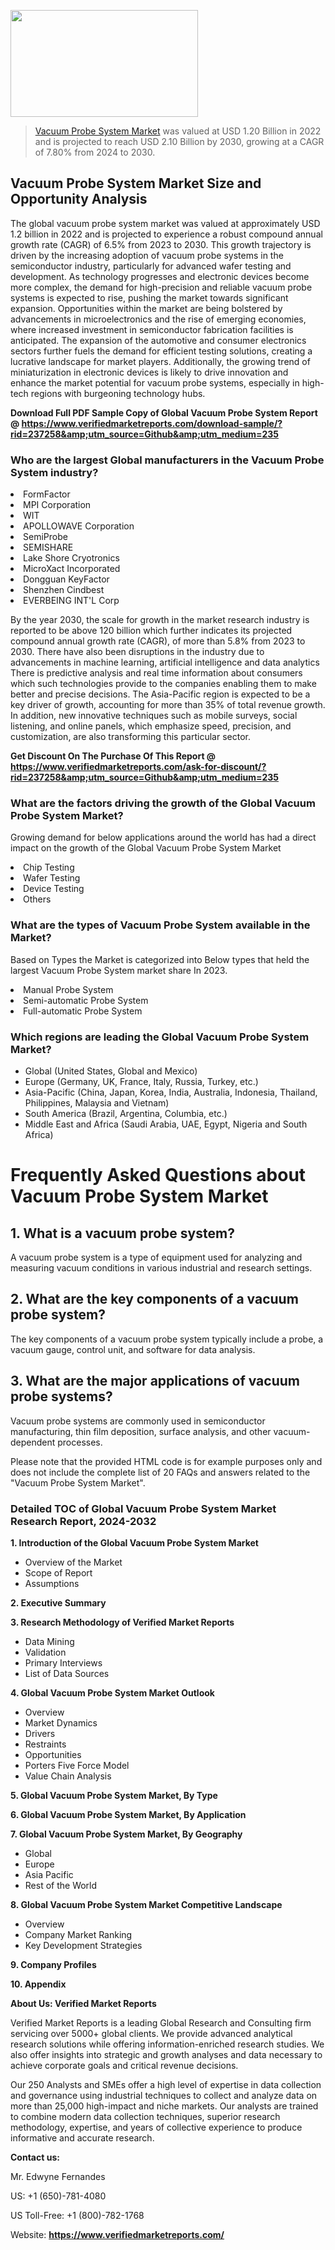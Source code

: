 <img src="https://ffe5etoiles.com/wp-content/uploads/2024/12/MST1-300x171.png" alt="" width="300" height="171" class="alignnone size-medium wp-image-20088" /><blockquote><p><p><a href="https://www.verifiedmarketreports.com/download-sample/?rid=237258&utm_source=Github&utm_medium=235" target="_blank">Vacuum Probe System Market</a> was valued at USD 1.20 Billion in 2022 and is projected to reach USD 2.10 Billion by 2030, growing at a CAGR of 7.80% from 2024 to 2030.</p></blockquote><p><h2>Vacuum Probe System Market Size and Opportunity Analysis</h2> The global vacuum probe system market was valued at approximately USD 1.2 billion in 2022 and is projected to experience a robust compound annual growth rate (CAGR) of 6.5% from 2023 to 2030. This growth trajectory is driven by the increasing adoption of vacuum probe systems in the semiconductor industry, particularly for advanced wafer testing and development. As technology progresses and electronic devices become more complex, the demand for high-precision and reliable vacuum probe systems is expected to rise, pushing the market towards significant expansion. Opportunities within the market are being bolstered by advancements in microelectronics and the rise of emerging economies, where increased investment in semiconductor fabrication facilities is anticipated. The expansion of the automotive and consumer electronics sectors further fuels the demand for efficient testing solutions, creating a lucrative landscape for market players. Additionally, the growing trend of miniaturization in electronic devices is likely to drive innovation and enhance the market potential for vacuum probe systems, especially in high-tech regions with burgeoning technology hubs. </p><p class=""><strong>Download Full PDF Sample Copy of Global Vacuum Probe System Report @ <a href="https://www.verifiedmarketreports.com/download-sample/?rid=237258&amp;utm_source=Github&amp;utm_medium=235" target="_blank">https://www.verifiedmarketreports.com/download-sample/?rid=237258&amp;utm_source=Github&amp;utm_medium=235</a></strong></p><h3 id="" class="">Who are the largest Global manufacturers in the Vacuum Probe System industry?</h3><p><li>FormFactor</li><li> MPI Corporation</li><li> WIT</li><li> APOLLOWAVE Corporation</li><li> SemiProbe</li><li> SEMISHARE</li><li> Lake Shore Cryotronics</li><li> MicroXact Incorporated</li><li> Dongguan KeyFactor</li><li> Shenzhen Cindbest</li><li> EVERBEING INT'L Corp</li></p><div class=""><div class="" dir="" data-message-author-role="" data-message-id="" data-message-model-slug=""><div class=""><div class=""><div class=""><div class="" dir="" data-message-author-role="" data-message-id="" data-message-model-slug=""><div class=""><div class=""><p>By the year 2030, the scale for growth in the market research industry is reported to be above 120 billion which further indicates its projected compound annual growth rate (CAGR), of more than 5.8% from 2023 to 2030. There have also been disruptions in the industry due to advancements in machine learning, artificial intelligence and data analytics There is predictive analysis and real time information about consumers which such technologies provide to the companies enabling them to make better and precise decisions. The Asia-Pacific region is expected to be a key driver of growth, accounting for more than 35% of total revenue growth. In addition, new innovative techniques such as mobile surveys, social listening, and online panels, which emphasize speed, precision, and customization, are also transforming this particular sector.</p><p><strong>Get Discount On The Purchase Of This Report @&nbsp; <a href="https://www.verifiedmarketreports.com/ask-for-discount/?rid=237258&amp;utm_source=Github&amp;utm_medium=235" target="_blank">https://www.verifiedmarketreports.com/ask-for-discount/?rid=237258&amp;utm_source=Github&amp;utm_medium=235</a></strong></p></div></div></div></div></div></div></div></div><h3 id="" class="">What are the factors driving the growth of the Global Vacuum Probe System Market?</h3><p id="" class="">Growing demand for below applications around the world has had a direct impact on the growth of the Global Vacuum Probe System Market</p><p id="" class=""><li>Chip Testing</li><li> Wafer Testing</li><li> Device Testing</li><li> Others</li></p><h3 id="" class="">What are the types of Vacuum Probe System available in the Market?</h3><p id="" class="">Based on Types the Market is categorized into Below types that held the largest Vacuum Probe System market share In 2023.</p><p id="" class=""><li>Manual Probe System</li><li> Semi-automatic Probe System</li><li> Full-automatic Probe System</li></p><h3 id="" class="">Which regions are leading the Global Vacuum Probe System Market?</h3><ul><li>Global (United States, Global and Mexico)</li><li>Europe (Germany, UK, France, Italy, Russia, Turkey, etc.)</li><li>Asia-Pacific (China, Japan, Korea, India, Australia, Indonesia, Thailand, Philippines, Malaysia and Vietnam)</li><li>South America (Brazil, Argentina, Columbia, etc.)</li><li>Middle East and Africa (Saudi Arabia, UAE, Egypt, Nigeria and South Africa)</li></ul><p>  <h1>Frequently Asked Questions about Vacuum Probe System Market</h1>    <h2>1. What is a vacuum probe system?</h2>  <p>A vacuum probe system is a type of equipment used for analyzing and measuring vacuum conditions in various industrial and research settings.</p>    <h2>2. What are the key components of a vacuum probe system?</h2>  <p>The key components of a vacuum probe system typically include a probe, a vacuum gauge, control unit, and software for data analysis.</p>    <h2>3. What are the major applications of vacuum probe systems?</h2>  <p>Vacuum probe systems are commonly used in semiconductor manufacturing, thin film deposition, surface analysis, and other vacuum-dependent processes.</p>    <!-- Add more FAQs and answers here -->  </body></html>Please note that the provided HTML code is for example purposes only and does not include the complete list of 20 FAQs and answers related to the "Vacuum Probe System Market".</p><h3 id="" class="">Detailed TOC of Global Vacuum Probe System Market Research Report, 2024-2032</h3><p id="" class=""><strong>1. Introduction of the Global Vacuum Probe System Market</strong></p><ul><li>Overview of the Market</li><li>Scope of Report</li><li>Assumptions</li></ul><p id="" class=""><strong>2. Executive Summary</strong></p><p id="" class=""><strong>3. Research Methodology of&nbsp;Verified Market Reports</strong></p><ul><li>Data Mining</li><li>Validation</li><li>Primary Interviews</li><li>List of Data Sources</li></ul><p id="" class=""><strong>4. Global Vacuum Probe System Market Outlook</strong></p><ul><li>Overview</li><li>Market Dynamics</li><li>Drivers</li><li>Restraints</li><li>Opportunities</li><li>Porters Five Force Model</li><li>Value Chain Analysis</li></ul><p id="" class=""><strong>5. Global Vacuum Probe System Market, By&nbsp;Type</strong></p><p id="" class=""><strong>6. Global Vacuum Probe System Market, By Application</strong></p><p id="" class=""><strong>7. Global Vacuum Probe System Market, By Geography</strong></p><ul><li>Global</li><li>Europe</li><li>Asia Pacific</li><li>Rest of the World</li></ul><p id="" class=""><strong>8. Global Vacuum Probe System Market Competitive Landscape</strong></p><ul><li>Overview</li><li>Company Market Ranking</li><li>Key Development Strategies</li></ul><p id="" class=""><strong>9. Company Profiles</strong></p><p id="" class=""><strong>10. Appendix</strong></p><p id="" class=""><strong>About Us: Verified Market Reports</strong></p><p id="" class="">Verified Market Reports is a leading Global Research and Consulting firm servicing over 5000+ global clients. We provide advanced analytical research solutions while offering information-enriched research studies. We also offer insights into strategic and growth analyses and data necessary to achieve corporate goals and critical revenue decisions.</p><p id="" class="">Our 250 Analysts and SMEs offer a high level of expertise in data collection and governance using industrial techniques to collect and analyze data on more than 25,000 high-impact and niche markets. Our analysts are trained to combine modern data collection techniques, superior research methodology, expertise, and years of collective experience to produce informative and accurate research.</p><p id="" class=""><strong>Contact us:</strong></p><p id="" class="">Mr. Edwyne Fernandes</p><p id="" class="">US: +1 (650)-781-4080</p><p id="" class="">US Toll-Free: +1 (800)-782-1768</p><p id="" class="">Website: <a target="" data-test-app-aware-link=""><strong>https://www.verifiedmarketreports.com/</strong></a></p>
